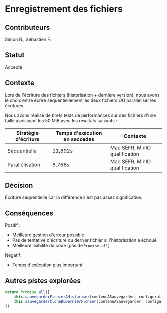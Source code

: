 # Enregistrement des fichiers

## Contributeurs

Simon B., Sébastien F.

## Statut

Accepté

## Contexte

Lors de l'écriture des fichiers (historisation + dernière version), nous avons le choix entre écrire séquentiellement
les deux fichiers OU paralléliser les écritures.

Nous avons réalisé de brefs tests de performances sur des fichiers d'une taille avoisinant les 50 MiB avec les résultats
suivants :

| Stratégie d'écriture   | Temps d'exécution en secondes | Contexte                      |
|------------------------|-------------------------------|-------------------------------|
| Séquentielle           | 11,892s                       | Mac SEFR, MinIO qualification |
| Parallélisation        | 8,768s                        | Mac SEFR, MinIO qualification |

## Décision

Écriture séquentielle car la différence n'est pas assez significative. 

## Conséquences

Positif : 
* Meilleure gestion d'erreur possible
* Pas de tentative d'écriture du dernier fichier si l'historisation a échoué
* Meilleure lisibilité du code (pas de `Promise.all`)

Négatif :
* Temps d'exécution plus important

## Autres pistes explorées

```typescript
return Promise.all([
    this.sauvegarderFichierAHistoriser(contenuASauvegarder, configurationFlux),
    this.sauvegarderCloneDuDernierFichier(contenuASauvegarder, configurationFlux),
])
```
